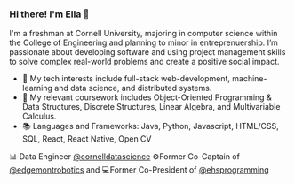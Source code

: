 ### Hi there! I'm Ella 👋

I'm a freshman at Cornell University, majoring in computer science within the College of Engineering and planning to minor in entreprenuership. I’m passionate about developing software and using project management skills to solve complex real-world problems and create a positive social impact.

- 🔭 My tech interests include full-stack web-development, machine-learning and data science, and distributed systems.
- 📝 My relevant coursework includes Object-Oriented Programming & Data Structures, Discrete Structures, Linear Algebra, and Multivariable Calculus.
- 📚 Languages and Frameworks: Java, Python, Javascript, HTML/CSS, SQL, React, React Native, Open CV

📊 Data Engineer [@cornelldatascience](https://github.com/CornellDataScience)
⚙️Former Co-Captain of [@edgemontrobotics](https://github.com/edgemontrobotics) and 💻Former Co-President of [@ehsprogramming](https://github.com/ehsprogramming)
